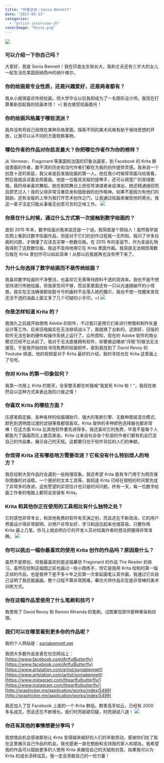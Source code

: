 ```yaml
---
title: "作者访谈：Sonia Bennett"
date: "2017-03-13"
categories: 
  - "artist-interview-zh"
coverImage: "Rosie.png"
---
```


![](/images/posts/2017/GirlinARedSari.png)

### 可以介绍一下你自己吗？

大家好，我是 Sonia Bennett！我在印度出生和长大，我和丈夫还有三岁大的女儿一起生活在美国田纳西州的纳什维尔。

### 你的绘画是专业性质，还是兴趣爱好，还是两者都有？

我从小就很喜欢传统绘画，但大学毕业以后我却成为了一名图形设计师。我现在打算重新拾起我的绘画本领！ =) 我也接受绘画委托！

### 你的绘画风格属于哪些流派？

我并没有将自己局限在某种风格里面。探索不同的美术风格有助于保持思想的开放，让我可以从不同的方面观察事物。

### 哪位作者的作品对你启发最大？你把哪位作者作为你的榜样？

从 Vermeer、Fragonard 等美国和法国的印象派画家，到 Facebook 的 Krita 群组里面的作者，数不清的历史和当代作者们都在为我的创作提供灵感。我来自一个创意十足的家庭，我父亲是启发我绘画的第一人。他在我小时候常常画马给我看，然后我就会试着去照着画。他是一位极具天赋的提琴手，还可以用宽广的音域歌唱。我的母亲喜欢舞蹈，她在剧院舞台上担任导演或者亲自演出，她还精通缝纫而且厨艺过人！我的父母非常注重启发和鼓励我的创作精神。如果不是因为有他们的鼓励，还有全能的上帝为我打开艺术创作之门，让我通过绘画来展现他的荣光，我这一辈子注定只能从事毫无创意可言的乏味工作。 ![](/images/posts/2017/Cavern.jpg)

### 你是在什么时候，通过什么方式第一次接触到数字绘画的？

直到 2015 年末，数字绘画对我来说还是一个谜。我简直是个原始人！虽然我早就在网上看到过数字绘画作品，但是对于它们的创作过程我一无所知。我问了许多白痴的问题，才搞懂了应该去买哪一款数位板。在 2015 年的圣诞节，作为圣诞礼物我得到了这款数位板。我迫不及待地用它在 Krita 里面作画。我简直无法相信用数位板在 Krita 里创作可以如此简单！从那以后我就再也没有停下来了。

### 为什么你选择了数字绘画而不是传统绘画？

我喜欢数字绘画的干净整洁，也喜欢它无需等待颜料干透的高效率。我也不是不想坚持进行传统绘画，但我家空间不够，而且家里面还有一只以光速搞破坏的小怪兽。我实在无法确保那些脏兮兮的画材不会落入她的魔爪，我也不想一觉醒来发现还没干透的油画上面又多了几个可疑的小手印。=) ![](/images/posts/2017/Rosie.png)

### 你是怎样知道 Krita 的？

我很久之前就开始使用 Adobe 的软件，不过我只是用它们来进行修图和制作矢量设计等工作。后来旧电脑实在无法继续战斗了，我就换了台新的。这倒好，旧版的软件无法在新的硬件和操作系统上运行了。众所周知，现在的 Adobe 软件的商业模式已经不比从前了。我对于无法直接拥有软件，却要被迫缴纳“月租”的做法无法接受。于是我开始四处寻找免费的绘画软件，直到我找到了 David Revoy 的 Youtube 频道。他的视频是对于 Krita 最好的介绍，我的寻找也在 Krita 这里画上了句号。

### 你对 Krita 的第一印象如何？

我第一次用上 Krita 的那天，全家整天都在听我喊“我爱死 Krita 啦！”，我现在依然会以这种方式来表达我的兴奋之情！

### 你喜欢 Krita 的哪些方面？

压感笔稳定器、各种各样的绘画辅助尺、强大的笔刷引擎、无数种图层混合模式、颜色到透明度过渡的滤镜等我都很喜欢。Krita 提供的多种颜色选择器也都非常棒！在这方面 Krita 比其他软件要先进得多。我还喜欢它的免费，毕竟不是每个人都能为了画画而花上数百美金。Krita 让来自社会各个阶层的作者们都有机会打造自己的作品集，展示自己的天赋。这都要归功于软件背后的人们的奉献。

### 你觉得 Krita 还有哪些地方需要改进？它有没有什么特别烦人的地方？

我在绘制大型作品时会遇到一些拖慢现象。我还希望 Krita 能有专门用于为网页保存图像的对话框、一个更好的文本工具等。我知道 Krita 已经在很短的时间里完成了非常多的改进，这些愿望的实现估计也只是时间问题。终有一天，每一位数字绘画工作者的电脑上都将会安装有 Krita。

### Krita 和其他你正在使用的工具相比有什么独特之处？

它的感觉非常专业，和其他免费的软件有天渊之别，而且还在不断改进。它的用户界面设计得非常聪明，对用户非常友好，学习和适应起来也很容易。只要你用 Krita 画上几笔，你马上就会明白它的开发人员对绘画作者的想法把握得非常准确。 ![](/images/posts/2017/fragonardPractice.png)

### 你可以挑出一幅你最喜欢的使用 Krita 创作的作品吗？原因是什么？

虽然不是原创，但我最喜欢的是这幅摹仿 Fragonard 的作品 The Reader 的练习。虽然在绘制这幅图之前也画过一些小图练手，但它是我用 Krita 绘制的第一幅正经的作品，也是我停下差不多十年之后第一次拿起画笔认真作画，我通过它向自己证明了我还能画画。整个过程不算非常困难，摹仿大师作品实在是非常棒的美术训练方式。

### 你在这幅作品里使用了什么笔刷和技巧？

我使用了 David Revoy 和 Ramon Miranda 的笔刷，试图重现原作那种晕染和纹理。

### 我们可以在哪里看到更多你的作品呢？

我的个人网站是：[soniabennett.net](http://soniabennett.net)

我把大多数作品发表在社交网站上： [https://www.facebook.com/ArtfulButterfly](https://www.facebook.com/ArtfulButterfly) [https://www.artstation.com/artist/soniabennett](https://www.artstation.com/artist/soniabennett) [https://www.instagram.com/theartfulbutterfly/](https://www.instagram.com/theartfulbutterfly/) [http://graphicker.me/application/works/index/5499](http://graphicker.me/application/works/index/5499)

我还加入了在 Facebook 上面的一个 Krita 群组。群里高手如云，已经有 2000 多名成员，而且还在不断增长。我们时而砥砺切磋，时而胡说八道！ ![](/images/posts/2017/dragonfly.png)

### 你还有其他的事情想要分享吗？

我想借此机会感谢那些让 Krita 变得越来越好的人们的辛勤劳动。感谢你们给了我在这里展示自己作品的机会。我也感谢一直在勉励和支持我的家人和朋友。我希望我的作品可以鼓励更多的人使用 Krita 来展现自己的天赋和创意。如果我可以为 Krita 的成长添砖加瓦，我一定会贡献自己的一份力量！
